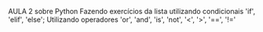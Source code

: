 AULA 2 sobre Python
Fazendo exercícios da lista utilizando condicionais 'if', 'elif', 'else';
Utilizando operadores 'or', 'and', 'is', 'not', '<', '>', '==', '!='